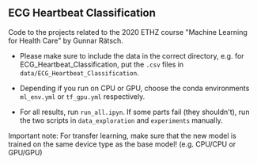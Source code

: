 ## ECG Heartbeat Classification

Code to the projects related to the 2020 ETHZ course "Machine Learning for Health Care" by Gunnar Rätsch.

* Please make sure to include the data in the correct directory, e.g. for ECG_Heartbeat_Classification, put the `.csv` files in `data/ECG_Heartbeat_Classification`.

* Depending if you run on CPU or GPU, choose the conda environments `ml_env.yml` or `tf_gpu.yml` respectively. 

* For all results, run `run_all.ipyn`. If some parts fail (they shouldn't), run the two scripts in `data_exploration` and `experiments` manually. 

Important note: For transfer learning, make sure that the new model is trained on the same device type as the base model! (e.g. CPU/CPU or GPU/GPU)

